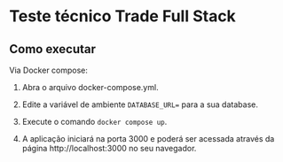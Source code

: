 # Teste técnico Trade Full Stack

## Como executar

Via Docker compose:

1. Abra o arquivo docker-compose.yml.

2. Edite a variável de ambiente ```DATABASE_URL=``` para a sua database.

3. Execute o comando ```docker compose up```.

4. A aplicação iniciará na porta 3000 e poderá ser acessada através da página http://localhost:3000 no seu navegador.